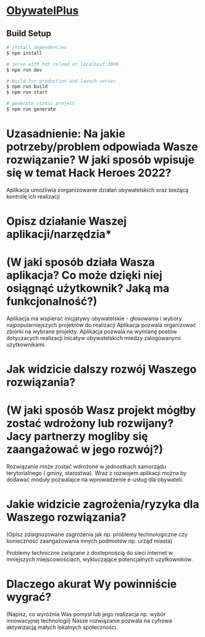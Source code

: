 # [ObywatelPlus](obywatelplus.tk)

## Build Setup

```bash
# install dependencies
$ npm install

# serve with hot reload at localhost:3000
$ npm run dev

# build for production and launch server
$ npm run build
$ npm run start

# generate static project
$ npm run generate
```
# Uzasadnienie: Na jakie potrzeby/problem odpowiada Wasze rozwiązanie? W jaki sposób wpisuje się w temat Hack Heroes 2022?
Aplikacja umożliwia zorganizowanie działań obywatelskich oraz bieżącą kontrolę ich realizacji

# Opisz działanie Waszej aplikacji/narzędzia*
# (W jaki sposób działa Wasza aplikacja? Co może dzięki niej osiągnąć użytkownik? Jaką ma funkcjonalność?)

Aplikacja ma wspierać inicjatywy obywatelskie - głosowania i wybory najpopularniejszych projektów do realizacji
Aplikacja pozwala organizować zbiórki na wybrane projekty.
Aplikacja pozwala na wymianę postów dotyczacych realizacji inicatyw obywatelskich miedzy zalogowanymi użytkownikami. 

# Jak widzicie dalszy rozwój Waszego rozwiązania?
# (W jaki sposób Wasz projekt mógłby zostać wdrożony lub rozwijany? Jacy partnerzy mogliby się zaangażować w jego rozwój?)

Rozwiązanie może zostać wdrożone w jednostkach samorządu terytorialnego ( gminy, starostwa). Wraz z rozwojem aplikacji można by dodawać moduły pozwalajce na wprowadzenie e-usług dla obywateli.

# Jakie widzicie zagrożenia/ryzyka dla Waszego rozwiązania?
(Opisz zdiagnozowane zagrożenia jak np. problemy technologiczne czy konieczność zaangażowania innych podmiotów np. urząd miasta)

Problemy techniczne związane z dostepnością do sieci internet w mniejszych miejscowościach, wykluczające potencjalnych uzytkowników. 

# Dlaczego akurat Wy powinniście wygrać?
(Napisz, co wyróżnia Was pomysł lub jego realizacja np. wybór innowacyjnej technologii)
Nasze rozwiązanie pozwala na cyfrowa aktywizacją małych lokalnych społeczności. 
